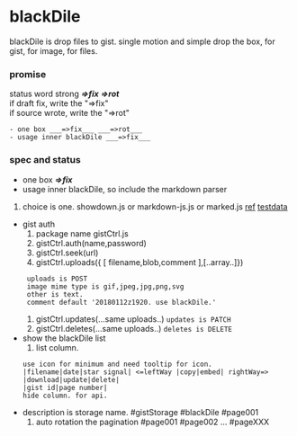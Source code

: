 # blackDile
blackDile is drop files to gist. single motion and simple drop the box, for gist, for image, for files.

### promise
status word strong ___=>fix___ ___=>rot___    
if draft fix, write the "=>fix"   
if source wrote, write the "=>rot"
```
- one box ___=>fix___ ___=>rot___ 
- usage inner blackDile ___=>fix___

```
### spec and status
 - one box ___=>fix___
 - usage inner blackDile, so include the markdown parser
  1. choice is one. showdown.js or markdown-js.js or marked.js 
  [ref](http://kannokanno.hatenablog.com/entry/2013/06/19/132042)
  [testdata](https://gist.github.com/kannokanno/ce495a4708cee4a7fca4) 
 - gist auth
   1. package name gistCtrl.js
   1. gistCtrl.auth(name,password)
   1. gistCtrl.seek(url)
   1. gistCtrl.uploads({ \[ filename,blob,comment ],\[..array..]}) 
   ```
    uploads is POST
    image mime type is gif,jpeg,jpg,png,svg
    other is text.
    comment default '20180112z1920. use blackDile.'
   ```
   1. gistCtrl.updates(...same uploads..) ```updates is PATCH```
   1. gistCtrl.deletes(...same uploads..) ```deletes is DELETE```
 - show the blackDile list
    1. list column.
    ```
    use icon for minimum and need tooltip for icon. 
    |filename|date|star signal| <=leftWay |copy|embed| rightWay=> |download|update|delete|
    |gist id|page number|
    hide column. for api.
    ```
 - description is storage name. #gistStorage #blackDile #page001
   1. auto rotation the pagination #page001 #page002 ... #pageXXX
